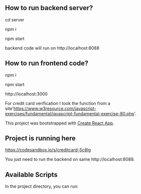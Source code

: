 ## How to run backend server?

cd server

npm i

npm start

backend code will run on http://localhost:8088

## How to run frontend code?

npm i

npm start

http://localhost:3000

For credit card verification I took the function from a site'https://www.w3resource.com/javascript-exercises/fundamental/javascript-fundamental-exercise-80.php'.

This project was bootstrapped with [Create React App](https://github.com/facebook/create-react-app).


## Project is running here 

https://codesandbox.io/s/creditcard-5c8lg

You just need to run the backend on same  http://localhost:8088. 

## Available Scripts

In the project directory, you can run:

